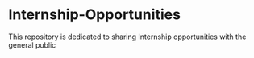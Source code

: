 # Internship-Opportunities
This repository is dedicated to sharing Internship opportunities with the general public
